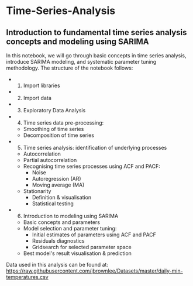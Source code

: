 # Time-Series-Analysis
Introduction to fundamental time series analysis concepts and modeling using SARIMA
-----------------------------------------------------------------------------------

In this notebook, we will go through basic concepts in time series analysis, introduce SARIMA modeling, and systematic parameter tuning methodology. The structure of the notebook follows:
- 1. Import libraries
- 2. Import data
- 3. Exploratory Data Analysis
- 4. Time series data pre-processing:
    - Smoothing of time series
    - Decomposition of time series
- 5. Time series analysis: identification of underlying processes
    - Autocorrelation
    - Partial autocorrelation
    - Recognising time series processes using ACF and PACF:
        - Noise
        - Autoregression (AR)
        - Moving average (MA)
    - Stationarity
        - Definition & visualisation
        - Statistical testing
- 6. Introduction to modeling using SARIMA
    - Basic concepts and parameters
    - Model selection and parameter tuning:
        - Initial estimates of parameters using ACF and PACF
        - Residuals diagnostics
        - Gridsearch for selected parameter space 
    - Best model's result visualisation & prediction


Data used in this analysis can be found at: https://raw.githubusercontent.com/jbrownlee/Datasets/master/daily-min-temperatures.csv
